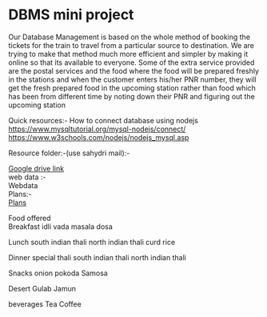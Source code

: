 # DBMS mini project </br>
Our Database Management is based on the whole method of booking the tickets for the train to travel from a
particular source to destination. We are trying to make that method much more efficient and simpler by
making it online so that its available to everyone. Some of the extra service provided are the postal services
and the food where the food will be prepared freshly in the stations and when the customer enters his/her
PNR number, they will get the fresh prepared food in the upcoming station rather than food which has been
from different time by noting down their PNR and figuring out the upcoming station

Quick resources:-
How to connect database using nodejs </br>
https://www.mysqltutorial.org/mysql-nodejs/connect/  </br>
https://www.w3schools.com/nodejs/nodejs_mysql.asp </br>

Resource folder:-(use sahydri mail):-<br>

<a href ="https://drive.google.com/drive/folders/1HF8W_IEa7YNauZ5Ij4X-0xpG8GPaZdce?usp=sharing"> Google drive link</a><br>
web data :-<br> 
<a herf ="https://github.com/the-AY/DBmini/blob/main/webdata.md">Webdata</a><br>
Plans:-<br>
<a href =" https://github.com/the-AY/DBmini/blob/main/plans.txt">Plans</a>
<br>

Food offered <br>
Breakfast 
idli vada
masala dosa

Lunch 
south indian thali
north indian thali
curd rice

Dinner 
special thali
south indian thali
north indian thali

Snacks
onion pokoda
Samosa

Desert
Gulab Jamun

beverages
Tea 
Coffee


